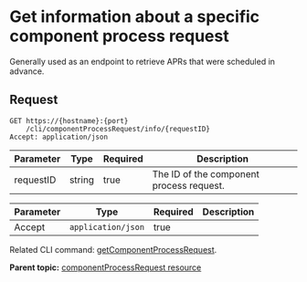 # Get information about a specific component process request

Generally used as an endpoint to retrieve APRs that were scheduled in advance.

## Request

```
GET https://{hostname}:{port}
    /cli/componentProcessRequest/info/{requestID}
Accept: application/json

```

|Parameter|Type|Required|Description|
|---------|----|--------|-----------|
|requestID|string|true|The ID of the component process request.|

|Parameter|Type|Required|Description|
|---------|----|--------|-----------|
|Accept|`application/json`|true| |

Related CLI command: [getComponentProcessRequest](udclient_getcomponentprocessrequest.md).

**Parent topic:** [componentProcessRequest resource](../../com.udeploy.api.doc/topics/rest_cli_componentprocessrequest.md)

